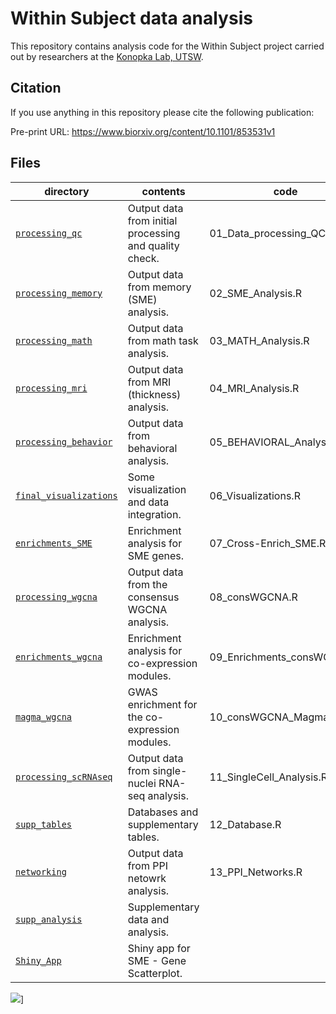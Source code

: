 Within Subject data analysis
==========================

This repository contains analysis code for the Within Subject project carried out by researchers at the [Konopka Lab, UTSW](http://konopkalab.org/).

## Citation

If you use anything in this repository please cite the following publication:

Pre-print URL: https://www.biorxiv.org/content/10.1101/853531v1

## Files

| directory | contents | code |
| --------- | -------- | -------- |
| [`processing_qc`](processing_qc/) | Output data from initial processing and quality check. | 01_Data_processing_QC.R |
| [`processing_memory`](processing_memory/) | Output data from memory (SME) analysis. | 02_SME_Analysis.R |
| [`processing_math`](processing_math/) | Output data from math task analysis. | 03_MATH_Analysis.R |
| [`processing_mri`](processing_mri/) | Output data from MRI (thickness) analysis. | 04_MRI_Analysis.R |
| [`processing_behavior`](processing_behavior/) | Output data from behavioral analysis. | 05_BEHAVIORAL_Analysis.R |
| [`final_visualizations`](final_visualizations/) | Some visualization and data integration. | 06_Visualizations.R |
| [`enrichments_SME`](enrichments_SME/) | Enrichment analysis for SME genes. | 07_Cross-Enrich_SME.R |
| [`processing_wgcna`](processing_wgcna/) | Output data from the consensus WGCNA analysis. | 08_consWGCNA.R |
| [`enrichments_wgcna`](enrichments_wgcna/) | Enrichment analysis for co-expression modules. | 09_Enrichments_consWGCNA.R |
| [`magma_wgcna`](magma_wgcna/) | GWAS enrichment for the co-expression modules. | 10_consWGCNA_Magma.sh |
| [`processing_scRNAseq`](processing_scRNAseq/) | Output data from single-nuclei RNA-seq analysis. | 11_SingleCell_Analysis.R |
| [`supp_tables`](supp_tables/) | Databases and supplementary tables. | 12_Database.R |
| [`networking`](networking/) | Output data from PPI netowrk analysis. | 13_PPI_Networks.R |
| [`supp_analysis`](supp_analysis/) | Supplementary data and analysis. |
| [`Shiny_App`](Shiny_App/) | Shiny app for SME - Gene Scatterplot. |

![](ScreenShot.png)]
